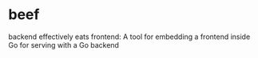 # beef
backend effectively eats frontend: A tool for embedding a frontend inside Go for serving with a Go backend
